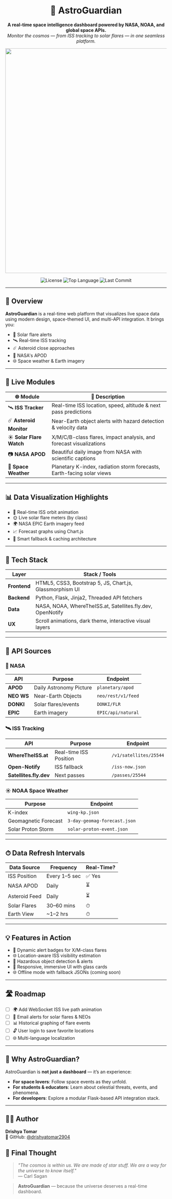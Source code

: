<h1 align="center">
  🌌 AstroGuardian
</h1>
<p align="center">
  <strong>A real-time space intelligence dashboard powered by NASA, NOAA, and global space APIs.</strong><br>
  <em>Monitor the cosmos — from ISS tracking to solar flares — in one seamless platform.</em>
</p>

<p align="center">
  <img src="https://media3.giphy.com/media/v1.Y2lkPTc5MGI3NjExdjFyYnhzM3JjZXhyMWFnbWg2dmI2MGxpMW5ndWx3YXM5YzBnZnpwMiZlcD12MV9pbnRlcm5hbF9naWZfYnlfaWQmY3Q9Zw/3ov9jWAWNhfyr3zkJi/giphy.gif" width="700"/>
</p>

<p align="center">
  <img src="https://img.shields.io/github/license/drishyatomar2904/AstroGuardian?color=blue" alt="License">
  <img src="https://img.shields.io/github/languages/top/drishyatomar2904/AstroGuardian" alt="Top Language">
  <img src="https://img.shields.io/github/last-commit/drishyatomar2904/AstroGuardian" alt="Last Commit">
</p>

---

## 🚀 Overview

**AstroGuardian** is a real-time web platform that visualizes live space data using modern design, space-themed UI, and multi-API integration. It brings you:
- 🔴 Solar flare alerts
- 🛰 Real-time ISS tracking
- ☄️ Asteroid close approaches
- 📸 NASA's APOD
- 🌐 Space weather & Earth imagery

---

## 🌠 Live Modules

| 🌐 Module | 🌟 Description |
|----------|----------------|
| 🛰️ **ISS Tracker** | Real-time ISS location, speed, altitude & next pass predictions |
| ☄️ **Asteroid Monitor** | Near-Earth object alerts with hazard detection & velocity data |
| ☀️ **Solar Flare Watch** | X/M/C/B-class flares, impact analysis, and forecast visualizations |
| 📷 **NASA APOD** | Beautiful daily image from NASA with scientific captions |
| 🧪 **Space Weather** | Planetary K-index, radiation storm forecasts, Earth-facing solar views |

---

## 📊 Data Visualization Highlights

- 🔁 Real-time ISS orbit animation
- 🌞 Live solar flare meters (by class)
- 🌍 NASA EPIC Earth imagery feed
- 📈 Forecast graphs using Chart.js
- 🧠 Smart fallback & caching architecture

---

## 🔧 Tech Stack

| Layer       | Stack / Tools |
|-------------|----------------|
| **Frontend**| HTML5, CSS3, Bootstrap 5, JS, Chart.js, Glassmorphism UI |
| **Backend** | Python, Flask, Jinja2, Threaded API fetchers |
| **Data**    | NASA, NOAA, WhereTheISS.at, Satellites.fly.dev, OpenNotify |
| **UX**      | Scroll animations, dark theme, interactive visual layers |

---

## 📡 API Sources

### 🚀 NASA

| API | Purpose | Endpoint |
|-----|---------|----------|
| **APOD** | Daily Astronomy Picture | `planetary/apod` |
| **NEO WS** | Near-Earth Objects | `neo/rest/v1/feed` |
| **DONKI** | Solar flares/events | `DONKI/FLR` |
| **EPIC** | Earth imagery | `EPIC/api/natural` |

### 🛰 ISS Tracking

| API | Purpose | Endpoint |
|-----|---------|----------|
| **WhereTheISS.at** | Real-time ISS Position | `/v1/satellites/25544` |
| **Open-Notify** | ISS fallback | `/iss-now.json` |
| **Satellites.fly.dev** | Next passes | `/passes/25544` |

### ☀️ NOAA Space Weather

| Purpose | Endpoint |
|---------|----------|
| K-index | `wing-kp.json` |
| Geomagnetic Forecast | `3-day-geomag-forecast.json` |
| Solar Proton Storm | `solar-proton-event.json` |

---

## ⏱ Data Refresh Intervals

| Data Source      | Frequency     | Real-Time? |
|------------------|---------------|------------|
| ISS Position     | Every 1–5 sec | ✅ Yes     |
| NASA APOD        | Daily         | ⏳         |
| Asteroid Feed    | Daily         | ⏳         |
| Solar Flares     | 30–60 mins    | ⏱         |
| Earth View       | ~1–2 hrs      | ⏱         |

---

## 💡 Features in Action

- 📌 Dynamic alert badges for X/M-class flares
- 🌐 Location-aware ISS visibility estimation
- 🎯 Hazardous object detection & alerts
- 🎨 Responsive, immersive UI with glass cards
- 🌐 Offline mode with fallback JSONs (coming soon)

---

## 🛣️ Roadmap

- [ ] 🌍 Add WebSocket ISS live path animation  
- [ ] 📧 Email alerts for solar flares & NEOs  
- [ ] 📊 Historical graphing of flare events  
- [ ] 🔓 User login to save favorite locations  
- [ ] 🌐 Multi-language localization  

---

## 🧠 Why AstroGuardian?

AstroGuardian is **not just a dashboard** — it’s an experience:

- **For space lovers**: Follow space events as they unfold.
- **For students & educators**: Learn about celestial threats, events, and phenomena.
- **For developers**: Explore a modular Flask-based API integration stack.

---

## 🧑‍💻 Author

**Drishya Tomar**  
📎 GitHub: [@drishyatomar2904](https://github.com/drishyatomar2904)  

## 🌌 Final Thought

> _"The cosmos is within us. We are made of star stuff. We are a way for the universe to know itself."_  
> — Carl Sagan

> **AstroGuardian** — because the universe deserves a real-time dashboard.


